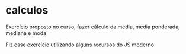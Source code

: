 # calculos
Exercício proposto no curso, fazer cálculo da média, média ponderada, mediana e moda

Fiz esse exercício utilizando alguns recursos do JS moderno

